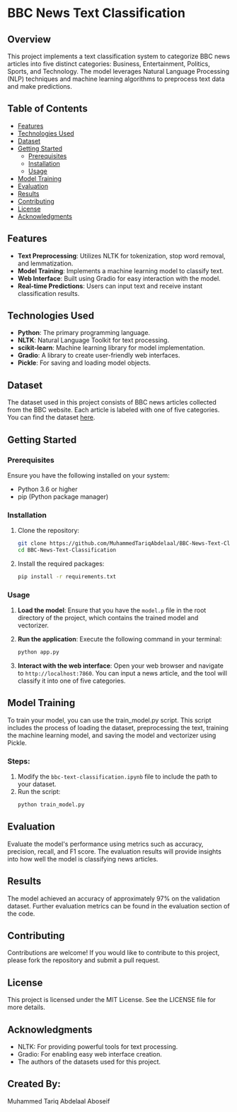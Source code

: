 # BBC News Text Classification

## Overview

This project implements a text classification system to categorize BBC news articles into five distinct categories: Business, Entertainment, Politics, Sports, and Technology. The model leverages Natural Language Processing (NLP) techniques and machine learning algorithms to preprocess text data and make predictions.

## Table of Contents

- [Features](#features)
- [Technologies Used](#technologies-used)
- [Dataset](#dataset)
- [Getting Started](#getting-started)
  - [Prerequisites](#prerequisites)
  - [Installation](#installation)
  - [Usage](#usage)
- [Model Training](#model-training)
- [Evaluation](#evaluation)
- [Results](#results)
- [Contributing](#contributing)
- [License](#license)
- [Acknowledgments](#acknowledgments)

## Features

- **Text Preprocessing**: Utilizes NLTK for tokenization, stop word removal, and lemmatization.
- **Model Training**: Implements a machine learning model to classify text.
- **Web Interface**: Built using Gradio for easy interaction with the model.
- **Real-time Predictions**: Users can input text and receive instant classification results.

## Technologies Used

- **Python**: The primary programming language.
- **NLTK**: Natural Language Toolkit for text processing.
- **scikit-learn**: Machine learning library for model implementation.
- **Gradio**: A library to create user-friendly web interfaces.
- **Pickle**: For saving and loading model objects.

## Dataset

The dataset used in this project consists of BBC news articles collected from the BBC website. Each article is labeled with one of five categories. You can find the dataset [here](https://www.bbc.co.uk/news/).

## Getting Started

### Prerequisites

Ensure you have the following installed on your system:

- Python 3.6 or higher
- pip (Python package manager)

### Installation

1. Clone the repository:
   ```bash
   git clone https://github.com/MuhammedTariqAbdelaal/BBC-News-Text-Classification.git
   cd BBC-News-Text-Classification

2. Install the required packages:
   ```bash
   pip install -r requirements.txt

### Usage

1. **Load the model**: Ensure that you have the `model.p` file in the root directory of the project, which contains the trained model and vectorizer.

2. **Run the application**: Execute the following command in your terminal:
   ```bash
   python app.py
   
3. **Interact with the web interface**: Open your web browser and navigate to `http://localhost:7860`. You can input a news article, and the tool will classify it into one of five categories.

## Model Training

To train your model, you can use the train_model.py script. This script includes the process of loading the dataset, preprocessing the text, training the machine learning model, and saving the model and vectorizer using Pickle.

### Steps:

1. Modify the `bbc-text-classification.ipynb` file to include the path to your dataset.
2. Run the script:
     ```bash
     python train_model.py

## Evaluation

Evaluate the model's performance using metrics such as accuracy, precision, recall, and F1 score. The evaluation results will provide insights into how well the model is classifying news articles.

## Results

The model achieved an accuracy of approximately 97% on the validation dataset. Further evaluation metrics can be found in the evaluation section of the code.

## Contributing

Contributions are welcome! If you would like to contribute to this project, please fork the repository and submit a pull request.

## License

This project is licensed under the MIT License. See the LICENSE file for more details.

## Acknowledgments

- NLTK: For providing powerful tools for text processing.
- Gradio: For enabling easy web interface creation.
- The authors of the datasets used for this project.

## Created By: 

Muhammed Tariq Abdelaal Aboseif
